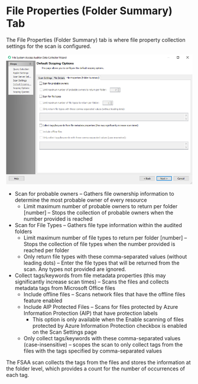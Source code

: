 # File Properties (Folder Summary) Tab

The File Properties (Folder Summary) tab is where file property collection settings for the scan is configured.

![FSAA Data Collector Wizard Default Scoping Options page File Properties (Folder Summary) tab](/static/img/product_docs/accessanalyzer/accessanalyzer/enterpriseauditor/admin/datacollector/fsaa/defaultscopingoptions/fileproperties.png)

- Scan for probable owners – Gathers file ownership information to determine the most probable owner of every resource
  - Limit maximum number of probable owners to return per folder [number] – Stops the collection of probable owners when the number provided is reached
- Scan for File Types – Gathers file type information within the audited folders
  - Limit maximum number of file types to return per folder [number] – Stops the collection of file types when the number provided is reached per folder
  - Only return file types with these comma-separated values (without leading dots) – Enter the file types that will be returned from the scan. Any types not provided are ignored.
- Collect tags/keywords from file metadata properties (this may significantly increase scan times) – Scans the files and collects metadata tags from Microsoft Office files
  - Include offline files – Scans network files that have the offline files feature enabled
  - Include AIP Protected Files – Scans for files protected by Azure Information Protection (AIP) that have protection labels
    - This option is only available when the Enable scanning of files protected by Azure Information Protection checkbox is enabled on the Scan Settings page
  - Only collect tags/keywords with these comma-separated values (case-insensitive) – scopes the scan to only collect tags from the files with the tags specified by comma-separated values

The FSAA scan collects the tags from the files and stores the information at the folder level, which provides a count for the number of occurrences of each tag.
